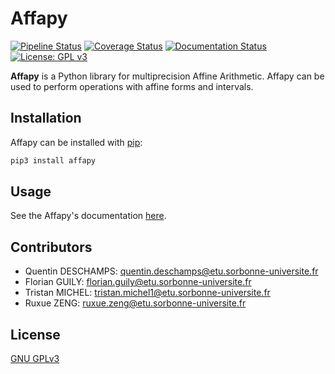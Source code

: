 # Affapy
[![Pipeline Status](https://gitlab.lip6.fr/hilaire/affapy/badges/master/pipeline.svg)](https://gitlab.lip6.fr/hilaire/affapy/pipelines)
[![Coverage Status](https://gitlab.lip6.fr/hilaire/affapy/badges/master/coverage.svg)](https://gitlab.lip6.fr/hilaire/affapy/pipelines)
[![Documentation Status](https://readthedocs.org/projects/affapy/badge/?version=latest)](https://affapy.readthedocs.io/en/latest/?badge=latest)
[![License: GPL v3](https://img.shields.io/badge/License-GPLv3-blue.svg)](https://www.gnu.org/licenses/gpl-3.0)

**Affapy** is a Python library for multiprecision Affine Arithmetic. Affapy can be used to perform operations with affine forms and intervals.

## Installation
Affapy can be installed with [pip](https://pip.pypa.io/en/stable/):
```bash
pip3 install affapy
```

## Usage
See the Affapy's documentation [here](https://affapy.readthedocs.io/en/latest/).

## Contributors
- Quentin DESCHAMPS: quentin.deschamps@etu.sorbonne-universite.fr
- Florian GUILY: florian.guily@etu.sorbonne-universite.fr
- Tristan MICHEL: tristan.michel1@etu.sorbonne-universite.fr
- Ruxue ZENG: ruxue.zeng@etu.sorbonne-universite.fr

## License
[GNU GPLv3](https://choosealicense.com/licenses/gpl-3.0/)